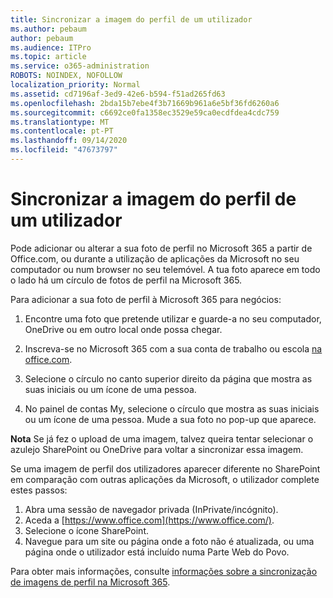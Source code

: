 ```yaml
---
title: Sincronizar a imagem do perfil de um utilizador
ms.author: pebaum
author: pebaum
ms.audience: ITPro
ms.topic: article
ms.service: o365-administration
ROBOTS: NOINDEX, NOFOLLOW
localization_priority: Normal
ms.assetid: cd7196af-3ed9-42e6-b594-f51ad265fd63
ms.openlocfilehash: 2bda15b7ebe4f3b71669b961a6e5bf36fd6260a6
ms.sourcegitcommit: c6692ce0fa1358ec3529e59ca0ecdfdea4cdc759
ms.translationtype: MT
ms.contentlocale: pt-PT
ms.lasthandoff: 09/14/2020
ms.locfileid: "47673797"
---
```

# <a name="sync-a-users-profile-picture"></a>Sincronizar a imagem do perfil de um utilizador

Pode adicionar ou alterar a sua foto de perfil no Microsoft 365 a partir de Office.com, ou durante a utilização de aplicações da Microsoft no seu computador ou num browser no seu telemóvel. A tua foto aparece em todo o lado há um círculo de fotos de perfil na Microsoft 365.

Para adicionar a sua foto de perfil à Microsoft 365 para negócios:

1. Encontre uma foto que pretende utilizar e guarde-a no seu computador, OneDrive ou em outro local onde possa chegar.

2. Inscreva-se no Microsoft 365 com a sua conta de trabalho ou escola [na office.com](https://www.office.com).

3. Selecione o círculo no canto superior direito da página que mostra as suas iniciais ou um ícone de uma pessoa.

4. No painel de contas My, selecione o círculo que mostra as suas iniciais ou um ícone de uma pessoa. Mude a sua foto no pop-up que aparece.

**Nota** Se já fez o upload de uma imagem, talvez queira tentar selecionar o azulejo SharePoint ou OneDrive para voltar a sincronizar essa imagem.

Se uma imagem de perfil dos utilizadores aparecer diferente no SharePoint em comparação com outras aplicações da Microsoft, o utilizador complete estes passos:

1. Abra uma sessão de navegador privada (InPrivate/incógnito).
2. Aceda a [https://www.office.com](https://www.office.com/).
3. Selecione o ícone SharePoint.
4. Navegue para um site ou página onde a foto não é atualizada, ou uma página onde o utilizador está incluído numa Parte Web do Povo.

Para obter mais informações, consulte [informações sobre a sincronização de imagens de perfil na Microsoft 365](https://support.office.com/article/information-about-profile-picture-synchronization-in-office-365-20594d76-d054-4af4-a660-401133e3d48a).

